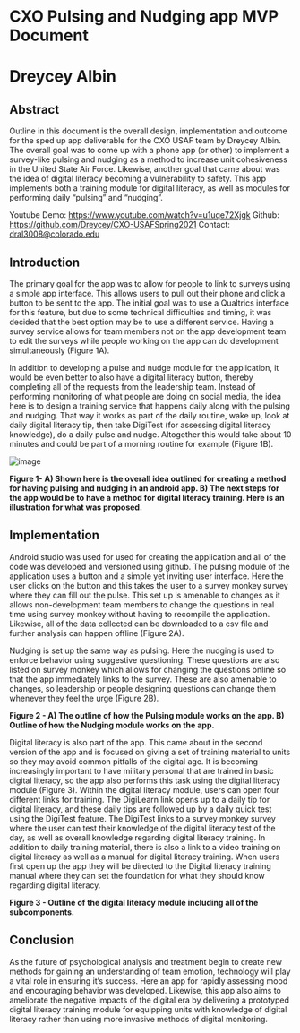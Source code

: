 # CXO Pulsing and Nudging app MVP Document
# Dreycey Albin


## Abstract

Outline in this document is the overall design, implementation and outcome for the sped up app deliverable for the CXO USAF team by Dreycey Albin. The overall goal was to come up with a phone app (or other) to implement a survey-like pulsing and nudging as a method to increase unit cohesiveness in the United State Air Force. Likewise, another goal that came about was the idea of digital literacy becoming a vulnerability to safety. This app implements both a training module for digital literacy, as well as modules for performing daily “pulsing” and “nudging”.

Youtube Demo: https://www.youtube.com/watch?v=u1uqe72Xjgk
Github: https://github.com/Dreycey/CXO-USAFSpring2021
Contact: dral3008@colorado.edu

## Introduction

The primary goal for the app was to allow for people to link to surveys using a simple app interface. This allows users to pull out their phone and click a button to be sent to the app. The initial goal was to use a Qualtrics interface for this feature, but due to some technical difficulties and timing, it was decided that the best option may be to use a different service. Having a survey service allows for team members not on the app development team to edit the surveys while people working on the app can do development simultaneously (Figure 1A). 

In addition to developing a pulse and nudge module for the application, it would be even better to also have a digital literacy button, thereby completing all of the requests from the leadership team. Instead of performing monitoring of what people are doing on social media, the idea here is to design a training service that happens daily along with the pulsing and nudging. That way it works as part of the daily routine, wake up, look at daily digital literacy tip, then take DigiTest (for assessing digital literacy knowledge), do a daily pulse and nudge. Altogether this would take about 10 minutes and could be part of a morning routine for example (Figure 1B). 

![image](https://user-images.githubusercontent.com/33699024/113363834-2e915100-930f-11eb-817b-812acd039d2c.png)

 
**Figure 1- A) Shown here is the overall idea outlined for creating a method for having pulsing and nudging in an android app. B) The next steps for the app would be to have a method for digital literacy training. Here is an illustration for what was proposed.**


## Implementation


Android studio was used for used for creating the application and all of the code was developed and versioned using github. The pulsing module of the application uses a button and a simple yet inviting user interface. Here the user clicks on the button and this takes the user to a survey monkey survey where they can fill out the pulse. This set up is amenable to changes as it allows non-development team members to change the questions in real time using survey monkey without having to recompile the application. Likewise, all of the data collected can be downloaded to a csv file and further analysis can happen offline (Figure 2A). 

Nudging is set up the same way as pulsing. Here the nudging is used to enforce behavior using suggestive questioning. These questions are also listed on survey monkey which allows for changing the questions online so that the app immediately links to the survey. These are also amenable to changes, so leadership or people designing questions can change them whenever they feel the urge (Figure 2B). 

 
**Figure 2 - A) The outline of how the Pulsing module works on the app. B) Outline of how the Nudging module works on the app.**

Digital literacy is also part of the app. This came about in the second version of the app and is focused on giving a set of training material to units so they may avoid common pitfalls of the digital age. It is becoming increasingly important to have military personal that are trained in basic digital literacy, so the app also performs this task using the digital literacy module (Figure 3). Within the digital literacy module, users can open four different links for training. The DigiLearn link opens up to a daily tip for digital literacy, and these daily tips are followed up by a daily quick test using the DigiTest feature. The DigiTest links to a survey monkey survey where the user can test their knowledge of the digital literacy test of the day, as well as overall knowledge regarding digital literacy training. In addition to daily training material, there is also a link to a video training on digital literacy as well as a manual for digital literacy training. When users first open up the app they will be directed to the Digital literacy training manual where they can set the foundation for what they should know regarding digital literacy. 

 
**Figure 3 - Outline of the digital literacy module including all of the subcomponents.**

## Conclusion

As the future of psychological analysis and treatment begin to create new methods for gaining an understanding of team emotion, technology will play a vital role in ensuring it’s success. Here an app for rapidly assessing mood and encouraging behavior was developed. Likewise, this app also aims to ameliorate the negative impacts of the digital era by delivering a prototyped digital literacy training module for equipping units with knowledge of digital literacy rather than using more invasive methods of digital monitoring. 
